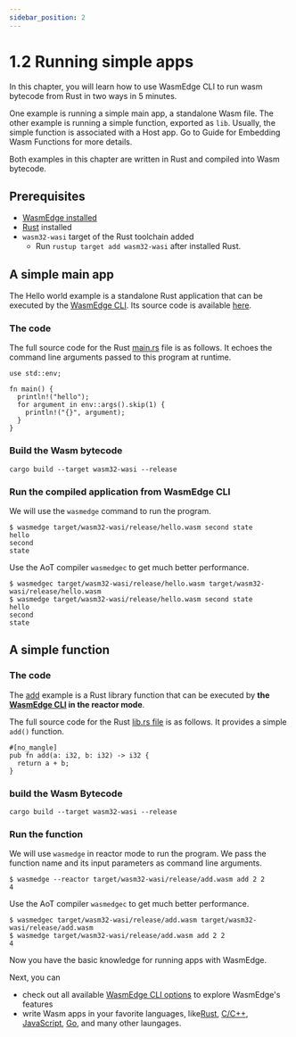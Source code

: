 ```yaml
---
sidebar_position: 2
---
```


# 1.2 Running simple apps

In this chapter, you will learn how to use WasmEdge CLI to run wasm bytecode from Rust in two ways in 5 minutes.

One example is running a simple main app, a standalone Wasm file. The other example is running a simple function, exported as `lib`. Usually, the simple function is associated with a Host app. Go to Guide for Embedding Wasm Functions for more details.

Both examples in this chapter are written in Rust and compiled into Wasm bytecode.

## Prerequisites

* [WasmEdge installed](./install.md)
* [Rust](https://www.rust-lang.org/tools/install) installed
* `wasm32-wasi` target of the Rust toolchain added
    * Run `rustup target add wasm32-wasi` after installed Rust. 

## A simple main app

The Hello world example is a standalone Rust application that can be executed by the [WasmEdge CLI](/docs/build-and-run/cli.md). Its source code is available [here](https://github.com/second-state/wasm-learning/blob/master/cli/hello/src/main.rs).

### The code

The full source code for the Rust [main.rs](https://github.com/second-state/wasm-learning/blob/master/cli/hello/src/main.rs) file is as follows. It echoes the command line arguments passed to this program at runtime.

```
use std::env;

fn main() {
  println!("hello");
  for argument in env::args().skip(1) {
    println!("{}", argument);
  }
}
```

### Build the Wasm bytecode
```
cargo build --target wasm32-wasi --release
```

### Run the compiled application from WasmEdge CLI

We will use the `wasmedge` command to run the program.

```
$ wasmedge target/wasm32-wasi/release/hello.wasm second state
hello
second
state
```

Use the AoT compiler `wasmedgec` to get much better performance.

```
$ wasmedgec target/wasm32-wasi/release/hello.wasm target/wasm32-wasi/release/hello.wasm
$ wasmedge target/wasm32-wasi/release/hello.wasm second state
hello
second
state
```

## A simple function

### The code

The [add](https://github.com/second-state/wasm-learning/tree/master/cli/add) example is a Rust library function that can be executed by **the [WasmEdge CLI](/docs/build-and-run/cli.md) in the reactor mode**.

The full source code for the Rust [lib.rs file](https://github.com/second-state/wasm-learning/blob/master/cli/add/src/lib.rs) is as follows. It provides a simple `add()` function.

```
#[no_mangle]
pub fn add(a: i32, b: i32) -> i32 {
  return a + b;
}
```
### build the Wasm Bytecode

```
cargo build --target wasm32-wasi --release
```
### Run the function

We will use `wasmedge` in reactor mode to run the program. We pass the function name and its input parameters as command line arguments.

```
$ wasmedge --reactor target/wasm32-wasi/release/add.wasm add 2 2
4
```

Use the AoT compiler `wasmedgec` to get much better performance.

```
$ wasmedgec target/wasm32-wasi/release/add.wasm target/wasm32-wasi/release/add.wasm
$ wasmedge target/wasm32-wasi/release/add.wasm add 2 2
4
```

Now you have the basic knowledge for running apps with WasmEdge.

Next, you can

* check out all available [WasmEdge CLI options](/docs/build-and-run/cli.md) to explore WasmEdge's features
* write Wasm apps in your favorite languages, like[Rust](/docs/category/rust), [C/C++](/docs/category/c), [JavaScript](/docs/category/javascript), [Go](/docs/category/go), and many other laungages.